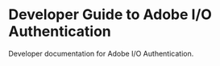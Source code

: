 # Developer Guide to Adobe I/O Authentication
Developer documentation for Adobe I/O Authentication.

